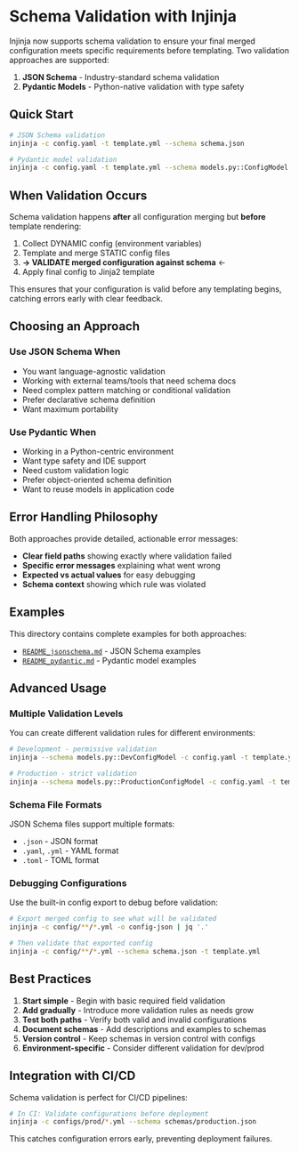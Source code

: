 # Schema Validation with Injinja

Injinja now supports schema validation to ensure your final merged configuration meets specific requirements before templating. Two validation approaches are supported:

1. **JSON Schema** - Industry-standard schema validation
2. **Pydantic Models** - Python-native validation with type safety

## Quick Start

```bash
# JSON Schema validation
injinja -c config.yaml -t template.yml --schema schema.json

# Pydantic model validation  
injinja -c config.yaml -t template.yml --schema models.py::ConfigModel
```

## When Validation Occurs

Schema validation happens **after** all configuration merging but **before** template rendering:

1. Collect DYNAMIC config (environment variables)
2. Template and merge STATIC config files
3. **→ VALIDATE merged configuration against schema** ←
4. Apply final config to Jinja2 template

This ensures that your configuration is valid before any templating begins, catching errors early with clear feedback.

## Choosing an Approach

### Use JSON Schema When
- You want language-agnostic validation
- Working with external teams/tools that need schema docs
- Need complex pattern matching or conditional validation
- Prefer declarative schema definition
- Want maximum portability

### Use Pydantic When
- Working in a Python-centric environment
- Want type safety and IDE support
- Need custom validation logic
- Prefer object-oriented schema definition
- Want to reuse models in application code

## Error Handling Philosophy

Both approaches provide detailed, actionable error messages:

- **Clear field paths** showing exactly where validation failed
- **Specific error messages** explaining what went wrong  
- **Expected vs actual values** for easy debugging
- **Schema context** showing which rule was violated

## Examples

This directory contains complete examples for both approaches:

- [`README_jsonschema.md`](README_jsonschema.md) - JSON Schema examples
- [`README_pydantic.md`](README_pydantic.md) - Pydantic model examples

## Advanced Usage

### Multiple Validation Levels

You can create different validation rules for different environments:

```bash
# Development - permissive validation
injinja --schema models.py::DevConfigModel -c config.yaml -t template.yml

# Production - strict validation  
injinja --schema models.py::ProductionConfigModel -c config.yaml -t template.yml
```

### Schema File Formats

JSON Schema files support multiple formats:
- `.json` - JSON format
- `.yaml`, `.yml` - YAML format
- `.toml` - TOML format

### Debugging Configurations

Use the built-in config export to debug before validation:

```bash
# Export merged config to see what will be validated
injinja -c config/**/*.yml -o config-json | jq '.'

# Then validate that exported config  
injinja -c config/**/*.yml --schema schema.json -t template.yml
```

## Best Practices

1. **Start simple** - Begin with basic required field validation
2. **Add gradually** - Introduce more validation rules as needs grow
3. **Test both paths** - Verify both valid and invalid configurations
4. **Document schemas** - Add descriptions and examples to schemas
5. **Version control** - Keep schemas in version control with configs
6. **Environment-specific** - Consider different validation for dev/prod

## Integration with CI/CD

Schema validation is perfect for CI/CD pipelines:

```bash
# In CI: Validate configurations before deployment
injinja -c configs/prod/*.yml --schema schemas/production.json
```

This catches configuration errors early, preventing deployment failures.
